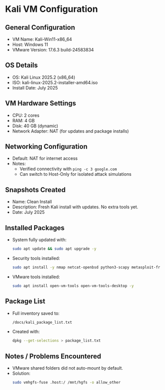 # Kali VM Configuration

## General Configuration
- VM Name: Kali-Win11-x86_64
- Host: Windows 11
- VMware Version: 17.6.3 build-24583834

## OS Details
- OS: Kali Linux 2025.2 (x86_64)
- ISO: kali-linux-2025.2-installer-amd64.iso
- Install Date: July 2025

## VM Hardware Settings
- CPU: 2 cores
- RAM: 4 GB
- Disk: 40 GB (dynamic)
- Network Adapter: NAT (for updates and package installs)

## Networking Configuration
- Default: NAT for internet access
- Notes: 
  - Verified connectivity with `ping -c 3 google.com`
  - Can switch to Host-Only for isolated attack simulations

## Snapshots Created
- Name: Clean Install
- Description: Fresh Kali install with updates. No extra tools yet.
- Date: July 2025

## Installed Packages
- System fully updated with:
  ```bash
  sudo apt update && sudo apt upgrade -y
- Security tools installed:
  ```bash
  sudo apt install -y nmap netcat-openbsd python3-scapy metasploit-framework
- VMware tools installed:
  ```bash
  sudo apt install open-vm-tools open-vm-tools-desktop -y

## Package List
- Full inventory saved to:
  ```bash
  /docs/kali_package_list.txt
- Created with:
  ```bash
  dpkg --get-selections > package_list.txt

## Notes / Problems Encountered
- VMware shared folders did not auto-mount by default.
- Solution:
  ```bash
  sudo vmhgfs-fuse .host:/ /mnt/hgfs -o allow_other

